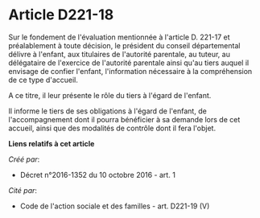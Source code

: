 # Article D221-18

Sur le fondement de l'évaluation mentionnée à l'article D. 221-17 et préalablement à toute décision, le président du conseil
départemental délivre à l'enfant, aux titulaires de l'autorité parentale, au tuteur, au délégataire de l'exercice de
l'autorité parentale ainsi qu'au tiers auquel il envisage de confier l'enfant, l'information nécessaire à la compréhension de
ce type d'accueil. 

A ce titre, il leur présente le rôle du tiers à l'égard de l'enfant. 

Il informe le tiers de ses obligations à l'égard de l'enfant, de l'accompagnement dont il pourra bénéficier à sa demande lors
de cet accueil, ainsi que des modalités de contrôle dont il fera l'objet.

**Liens relatifs à cet article**

_Créé par_:

  - Décret n°2016-1352 du 10 octobre 2016 - art. 1

_Cité par_:

  - Code de l'action sociale et des familles - art. D221-19 (V)
